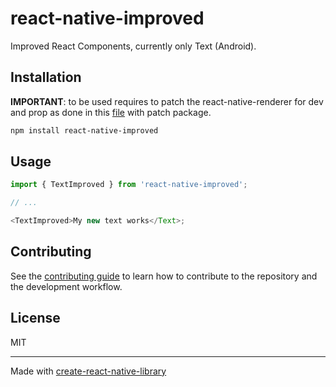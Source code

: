 # react-native-improved

Improved React Components, currently only Text (Android).

## Installation

**IMPORTANT**: to be used requires to patch the react-native-renderer for dev and prop as done in this [file](https://github.com/fabriziobertoglio1987/react-native-improved/blob/main/example/patches/react-native%2B0.73.0%2B001%2Bfix-renderer-text-runtime.patch) with patch package.

```sh
npm install react-native-improved
```

## Usage

```js
import { TextImproved } from 'react-native-improved';

// ...

<TextImproved>My new text works</Text>;
```

## Contributing

See the [contributing guide](CONTRIBUTING.md) to learn how to contribute to the repository and the development workflow.

## License

MIT

---

Made with [create-react-native-library](https://github.com/callstack/react-native-builder-bob)
